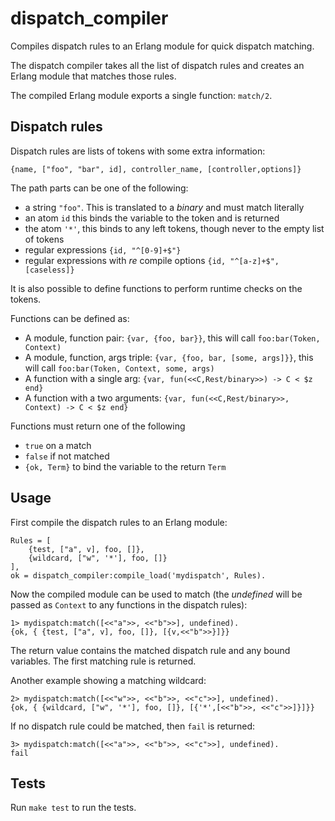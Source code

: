 # dispatch_compiler
Compiles dispatch rules to an Erlang module for quick dispatch matching.

The dispatch compiler takes all the list of dispatch rules and creates
an Erlang module that matches those rules.

The compiled Erlang module exports a single function: `match/2`.

## Dispatch rules

Dispatch rules are lists of tokens with some extra information:

    {name, ["foo", "bar", id], controller_name, [controller,options]}

The path parts can be one of the following:

 * a string `"foo"`. This is translated to a _binary_ and must match literally
 * an atom `id` this binds the variable to the token and is returned
 * the atom `'*'`, this binds to any left tokens, though never to the empty list of tokens
 * regular expressions `{id, "^[0-9]+$"}`
 * regular expressions with _re_ compile options `{id, "^[a-z]+$", [caseless]}`

It is also possible to define functions to perform runtime checks on the tokens.

Functions can be defined as:

 * A module, function pair: `{var, {foo, bar}}`, this will call `foo:bar(Token, Context)`
 * A module, function, args triple: `{var, {foo, bar, [some, args]}}`, this will call `foo:bar(Token, Context, some, args)`
 * A function with a single arg: `{var, fun(<<C,Rest/binary>>) -> C < $z end}`
 * A function with a two arguments: `{var, fun(<<C,Rest/binary>>, Context) -> C < $z end}`

Functions must return one of the following

 * `true` on a match
 * `false` if not matched
 * `{ok, Term}` to bind the variable to the return `Term`

## Usage

First compile the dispatch rules to an Erlang module:

    Rules = [
        {test, ["a", v], foo, []},
        {wildcard, ["w", '*'], foo, []}
    ],
    ok = dispatch_compiler:compile_load('mydispatch', Rules).
    
Now the compiled module can be used to match (the _undefined_ will be passed as `Context` to any functions in the dispatch rules):

    1> mydispatch:match([<<"a">>, <<"b">>], undefined).
    {ok, { {test, ["a", v], foo, []}, [{v,<<"b">>}]}}

The return value contains the matched dispatch rule and any bound variables.
The first matching rule is returned.

Another example showing a matching wildcard:

    2> mydispatch:match([<<"w">>, <<"b">>, <<"c">>], undefined).
    {ok, { {wildcard, ["w", '*'], foo, []}, [{'*',[<<"b">>, <<"c">>]}]}}

If no dispatch rule could be matched, then `fail` is returned:

    3> mydispatch:match([<<"a">>, <<"b">>, <<"c">>], undefined).
    fail

## Tests

Run `make test` to run the tests.

